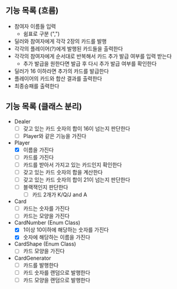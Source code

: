 ## 기능 목록 (흐름)
- 참여자 이름들 입력
  - 쉼표로 구분 (",")
- 딜러와 참여자에게 각각 2장의 카드를 발행
- 각각의 플레이어(?)에게 발행된 카드들을 출력한다
- 각각의 참여자에게 순서대로 반복해서 카드 추가 발급 여부를 입력 받는다
  - 추가 발급을 원한다면 발급 후 다시 추가 발급 여부를 확인한다
- 딜러가 16 이하라면 추가의 카드를 발급한다
- 플레이어의 카드와 합산 결과를 출력한다
- 최종승패를 출력한다  

## 기능 목록 (클래스 분리)
- Dealer
  - [ ] 갖고 있는 카드 숫자의 합이 16이 넘는지 판단한다
  - [ ] Player와 같은 기능을 가진다
- Player 
  - [x] 이름을 가진다
  - [ ] 카드를 가진다
  - [ ] 카드를 받아서 가지고 있는 카드인지 확인한다
  - [ ] 갖고 있는 카드 숫자의 합을 계산한다
  - [ ] 갖고 있는 카드 숫자의 합이 21이 넘는지 판단한다
  - [ ] 블랙잭인지 판단한다
    - [ ] 카드 2개가 K/Q/J and A
- Card
  - [ ] 카드는 숫자를 가진다
  - [ ] 카드는 모양을 가진다
- CardNumber (Enum Class)
  - [x] 1이상 10이하에 해당하는 숫자를 가진다
  - [x] 숫자에 해당하는 이름을 가진다
- CardShape (Enum Class)
  - [ ] 카드 모양을 가진다
- CardGenerator
  - [ ] 카드를 발행한다
  - [ ] 카드 숫자를 랜덤으로 발행한다
  - [ ] 카드 모양을 랜덤으로 발행한다